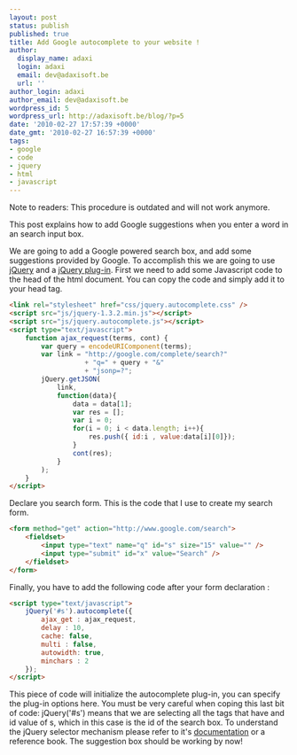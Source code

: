 ```yaml
---
layout: post
status: publish
published: true
title: Add Google autocomplete to your website !
author:
  display_name: adaxi
  login: adaxi
  email: dev@adaxisoft.be
  url: ''
author_login: adaxi
author_email: dev@adaxisoft.be
wordpress_id: 5
wordpress_url: http://adaxisoft.be/blog/?p=5
date: '2010-02-27 17:57:39 +0000'
date_gmt: '2010-02-27 16:57:39 +0000'
tags:
- google
- code
- jquery
- html
- javascript
---
```

Note to readers: This procedure is outdated and will not work anymore.

This post explains how to add Google suggestions when you enter a word in an search input box.
 

We are going to add a Google powered search box, and add some suggestions provided by Google. To accomplish this we are going to use <a href="http://jquery.com/" target="_blank">jQuery</a> and a <a href="http://code.google.com/p/jqac/">jQuery plug-in</a>. 
First we need to add some Javascript code to the head of the html document. You can copy the code and simply add it to your head tag.

```html
<link rel="stylesheet" href="css/jquery.autocomplete.css" />
<script src="js/jquery-1.3.2.min.js"></script>
<script src="js/jquery.autocomplete.js"></script>
<script type="text/javascript">
    function ajax_request(terms, cont) {
        var query = encodeURIComponent(terms);
        var link = "http://google.com/complete/search?" 
                   + "q=" + query + "&" 
                   + "jsonp=?";
        jQuery.getJSON(
            link,
            function(data){
                data = data[1];
                var res = [];
                var i = 0;
                for(i = 0; i < data.length; i++){
                    res.push({ id:i , value:data[i][0]});
                }
                cont(res);
            }
        );
    }
</script>
```

Declare you search form. This is the code that I use to create my search form.

```html
<form method="get" action="http://www.google.com/search">
    <fieldset>
        <input type="text" name="q" id="s" size="15" value="" />
        <input type="submit" id="x" value="Search" />
    </fieldset>
</form>
```

Finally, you have to add the following code after your form declaration :

```html
<script type="text/javascript">
    jQuery('#s').autocomplete({
        ajax_get : ajax_request,
        delay : 10,
        cache: false,
        multi : false,
        autowidth: true,
        minchars : 2
    });
</script>
```

This piece of code will initialize the autocomplete plug-in, you can specify the plug-in options here. You must be very careful when coping this last bit of code: jQuery('#s') means that we are selecting all the tags that have and id value of s, which in this case is the id of the search box. To understand the jQuery selector mechanism please refer to it's <a href="http://api.jquery.com/Types/#Selector" target="_blank">documentation</a> or a reference book.
The suggestion box should be working by now! 
